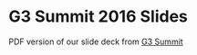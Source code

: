 # G3 Summit 2016 Slides

PDF version of our slide deck from [G3 Summit](https://github.com/SUMGlobal/g3-2016-slides)


